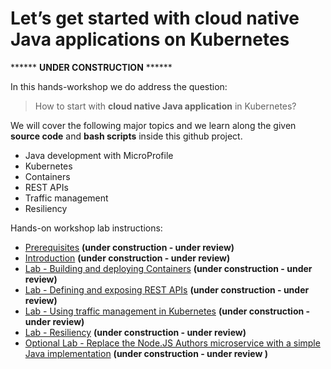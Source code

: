 # Let’s get started with cloud native Java applications on Kubernetes

****** **UNDER CONSTRUCTION** ******

In this hands-workshop we do address the question: 

> How to start with **cloud native Java application** in Kubernetes?

We will cover the following major topics and we learn along the given **source code** and **bash scripts** inside this github project.

* Java development with MicroProfile 
* Kubernetes
* Containers 
* REST APIs
* Traffic management 
* Resiliency
 
Hands-on workshop lab instructions:

* [Prerequisites](00-prerequisites.md) **(under construction - under review)**
* [Introduction](01-introduction.md) **(under construction - under review)**
* [Lab - Building and deploying Containers](02-container.md) **(under construction - under review)**
* [Lab - Defining and exposing REST APIs](03-rest-api.md)  **(under construction - under review)**
* [Lab - Using traffic management in Kubernetes](04-traffic-management.md) **(under construction - under review)**
* [Lab - Resiliency](05-resiliency.md) **(under construction - under review)**
* [Optional Lab - Replace the Node.JS Authors microservice with a simple Java implementation](06-java-development.md) **(under construction - under review )**




